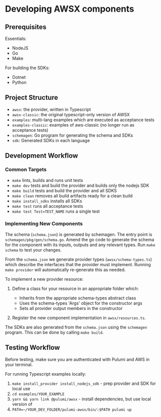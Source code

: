 # Developing AWSX components

## Prerequisites

Essentials:

- NodeJS
- Go
- Make

For building the SDKs:

- Dotnet
- Python

## Project Structure

- `awsx`: the provider, written in Typescript
- `awsx-classic`: the original typescript-only version of AWSX
- `examples`: multi-lang examples which are executed as acceptance tests
- `examples-classic`: examples of aws-classic (no longer run as acceptance tests)
- `schemagen`: Go program for generating the schema and SDKs
- `sdk`: Generated SDKs in each language

## Development Workflow

### Common Targets

- `make` lints, builds and runs unit tests
- `make dev` tests and build the provider and builds only the nodejs SDK
- `make build` tests and build the provider and all SDKS
- `make clean` removes all build artifacts ready for a clean build
- `make install_sdks` installs all SDKs
- `make test` runs all acceptance tests
- `make test Test=TEST_NAME` runs a single test

### Implementing New Components

The schema (`schema.json`) is generated by schemagen. The entry point is `schemagen/pkg/gen/schema.go`. Amend the go code to generate the schema for the component with its inputs, outputs and any relevant types. Run `make schema` to test your changes.

From the `schema.json` we generate provider types (`awsx/schema-types.ts`) which describe the interfaces that the provider must implement. Running `make provider` will automatically re-generate this as needed.

To implement a new provider resource:

1. Define a class for your resource in an appropriate folder which:

    - Inherits from the appropriate schema-types abstract class
    - Uses the schema-types 'Args' object for the constructor args
    - Sets all provider output members in the constructor

2. Register the new component implementation in `awsx/resources.ts`.

The SDKs are also generated from the `schema.json` using the `schemagen` program. This can be done by calling `make build`.

## Testing Workflow

Before testing, make sure you are authenticated with Pulumi and AWS in your terminal.

For running Typescript examples locally:

1. `make install_provider install_nodejs_sdk` - prep provider and SDK for local use
1. `cd examples/YOUR_EXAMPLE`
1. `yarn && yarn link @pulumi/awsx` - install dependencies, but use local version of
1. `PATH=~/YOUR_DEV_FOLDER/pulumi-awsx/bin/:$PATH pulumi up`
